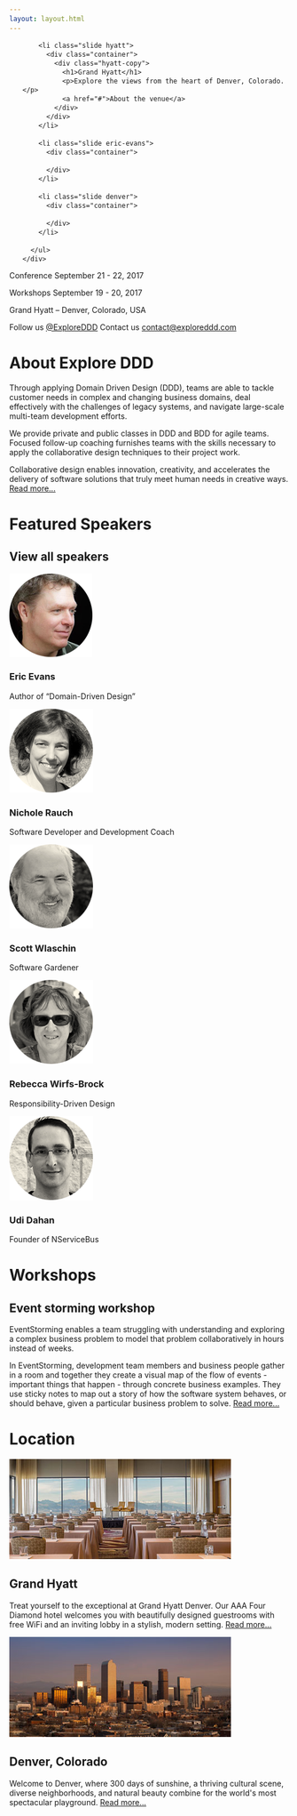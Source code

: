 ```yaml
---
layout: layout.html
---
```

    
  <section class="slider">
    <div class="flexslider">
      <ul class="slides">
        
        <li class="slide hyatt">
          <div class="container">
            <div class="hyatt-copy">
              <h1>Grand Hyatt</h1>
              <p>Explore the views from the heart of Denver, Colorado.</p>
              <a href="#">About the venue</a>
            </div>
          </div>
        </li>

        <li class="slide eric-evans">
          <div class="container">

          </div>
        </li>

        <li class="slide denver">
          <div class="container">

          </div>
        </li>

      </ul>
    </div>
  </section>

<div class="container-fluid section conf-dates">
  <div class="row">
    <p class="conf-copy"><span class="conf-header">Conference</span> September 21 - 22, 2017</p>
    <p class="conf-copy"><span class="conf-header">Workshops</span> September 19 - 20, 2017</p>
    <p class="conf-copy">Grand Hyatt – Denver, Colorado, USA</p>
    <p class="conf-contact">Follow us <a href="#">@ExploreDDD</a>    Contact us <a href="mailto:contact@exploreddd.com">contact@exploreddd.com</a></p>
  </div>
</div>

<div class="container section about">
  <div class="row">
    <h1 class="section-header">About Explore DDD</h1>
    <p class="copy">Through applying Domain Driven Design (DDD), teams are able to tackle customer needs in complex and changing business domains, deal effectively with the challenges of legacy systems, and navigate large-scale multi-team development efforts.</p>
    <p class="copy"> We provide private and public classes in DDD and BDD for agile teams. Focused follow-up coaching furnishes teams with the skills necessary to apply the collaborative design techniques to their project work.</p>
    <p class="copy">Collaborative design enables innovation, creativity, and accelerates the delivery of software solutions that truly meet human needs in creative ways. <a href="#">Read more...</a></p>
  </div>
</div>

<div class="container section speakers">
  <h1 class="section-header">Featured Speakers</h1>
  <h2 class="section-subheader">View all speakers</h2>
  <div class="row">
    <div class="speaker-container">
      <img class="speaker-img" src="img/eric-evans.png" alt="" />
      <h3 class="speaker-name">Eric Evans</h3>
      <p class="speaker-details">Author of “Domain-Driven Design”</p>
    </div>
    <div class="speaker-container">
      <img class="speaker-img" src="img/nichole-rauch.png" alt="" />
      <h3 class="speaker-name">Nichole Rauch</h3>
      <p class="speaker-details">Software Developer and Development Coach</p>
    </div>
    <div class="speaker-container">
      <img class="speaker-img" src="img/scott-wlaschin.png" alt="" />
      <h3 class="speaker-name">Scott Wlaschin</h3>
      <p class="speaker-details">Software Gardener</p>
    </div>
    <div class="speaker-container">
      <img class="speaker-img" src="img/wirfsbrock.png" alt="" />
      <h3 class="speaker-name">Rebecca Wirfs-Brock</h3>
      <p class="speaker-details">Responsibility-Driven Design</p>
    </div>
    <div class="speaker-container">
      <img class="speaker-img" src="img/udi-dahan.png" alt="" />
      <h3 class="speaker-name">Udi Dahan</h3>
      <p class="speaker-details">Founder of NServiceBus</p>
    </div>
  </div>
</div>

<div class="container section workshops">
  <div class="row">
    <h1 class="section-header">Workshops</h1>
    <h2 class="section-subheader">Event storming workshop</h2>
    <p class="copy">EventStorming enables a team struggling with understanding and exploring a complex business problem to model that problem collaboratively in hours instead of weeks.</p>
    <p class="copy">In EventStorming, development team members and business people gather in a room and together they create a visual map of the flow of events - important things that happen - through concrete business examples. They use sticky notes to map out a story of how the software system behaves, or should behave, given a particular business problem to solve. <a href="#">Read more...</a></p>
  </div>
</div>

<div class="container section location">
  <div class="row">
    <h1 class="section-header">Location</h1>
    <div class="col-xs-12 col-sm-6">
      <img src="img/hyatt.jpg" class="location-img" />
      <h2 class="section-subheader">Grand Hyatt</h2>
      <p class="copy">Treat yourself to the exceptional at Grand Hyatt Denver. Our AAA Four Diamond hotel welcomes you with beautifully designed guestrooms with free WiFi and an inviting lobby in a stylish, modern setting. <a href="#">Read more...</a></p>
    </div>
    <div class="col-xs-12 col-sm-6">
      <img src="img/denver.jpg" class="location-img" />
      <h2 class="section-subheader">Denver, Colorado</h2>
      <p class="copy">Welcome to Denver, where 300 days of sunshine, a thriving cultural scene, diverse neighborhoods, and natural beauty combine for the world's most spectacular playground. <a href="#">Read more...</a></p>
    </div>
  </div>
</div>

